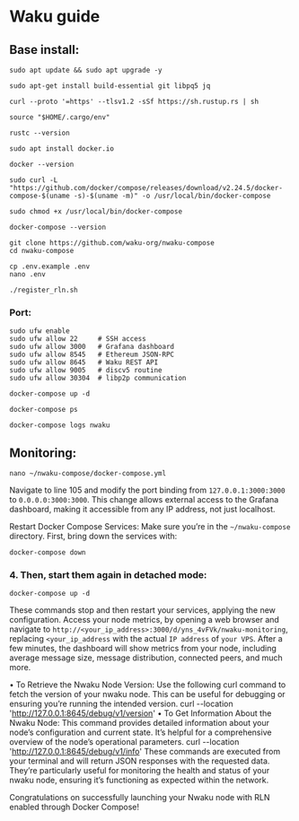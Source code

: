 # Waku guide


## Base install:

```
sudo apt update && sudo apt upgrade -y
```

```
sudo apt-get install build-essential git libpq5 jq
```


```
curl --proto '=https' --tlsv1.2 -sSf https://sh.rustup.rs | sh
```


```
source "$HOME/.cargo/env"
```

```
rustc --version
```

```
sudo apt install docker.io
```


```
docker --version
```


```
sudo curl -L "https://github.com/docker/compose/releases/download/v2.24.5/docker-compose-$(uname -s)-$(uname -m)" -o /usr/local/bin/docker-compose
```


```
sudo chmod +x /usr/local/bin/docker-compose
```


```
docker-compose --version
```

```
git clone https://github.com/waku-org/nwaku-compose
cd nwaku-compose
```

```
cp .env.example .env
nano .env
```


```
./register_rln.sh
```



### Port:
```
sudo ufw enable
sudo ufw allow 22     # SSH access
sudo ufw allow 3000   # Grafana dashboard
sudo ufw allow 8545   # Ethereum JSON-RPC
sudo ufw allow 8645   # Waku REST API
sudo ufw allow 9005   # discv5 routine
sudo ufw allow 30304  # libp2p communication
```

```
docker-compose up -d
```


```
docker-compose ps
```


```
docker-compose logs nwaku
```


## Monitoring:
```
nano ~/nwaku-compose/docker-compose.yml
```


Navigate to line 105 and modify the port binding from `127.0.0.1:3000:3000` to `0.0.0.0:3000:3000`. This change allows external access to the Grafana dashboard, making it accessible from any IP address, not just localhost.


Restart Docker Compose Services: Make sure you’re in the `~/nwaku-compose` directory. First, bring down the services with:

```
docker-compose down
```



### 4. Then, start them again in detached mode:
```
docker-compose up -d
```
These commands stop and then restart your services, applying the new configuration. Access your node metrics, by opening a web browser and navigate to `http://<your_ip_address>:3000/d/yns_4vFVk/nwaku-monitoring`, replacing `<your_ip_address` with the actual `IP address` of `your VPS`. After a few minutes, the dashboard will show metrics from your node, including average message size, message distribution, connected peers, and much more.


 •   To Retrieve the Nwaku Node Version: Use the following curl command to fetch the version of your nwaku node. This can be useful for debugging or ensuring you’re running the intended version.
curl --location 'http://127.0.0.1:8645/debug/v1/version'
 •   To Get Information About the Nwaku Node: This command provides detailed information about your node’s configuration and current state. It’s helpful for a comprehensive overview of the node’s operational parameters.
curl --location 'http://127.0.0.1:8645/debug/v1/info'
These commands are executed from your terminal and will return JSON responses with the requested data. They’re particularly useful for monitoring the health and status of your nwaku node, ensuring it’s functioning as expected within the network.



Congratulations on successfully launching your Nwaku node with RLN enabled through Docker Compose!

